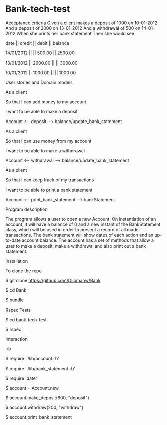 # Bank-tech-test

Acceptance criteria
Given a client makes a deposit of 1000 on 10-01-2012
And a deposit of 2000 on 13-01-2012
And a withdrawal of 500 on 14-01-2012
When she prints her bank statement
Then she would see

date || credit || debit || balance

14/01/2012 || || 500.00 || 2500.00

13/01/2012 || 2000.00 || || 3000.00

10/01/2012 || 1000.00 || || 1000.00

User stories and Domain models

As a client

So that I can add money to my account 

I want to be able to make a deposit

Account <-- deposit --> balance/update_bank_statement


As a client

So that I can use money from my account 

I want to be able to make a withdrawal

Account <-- withdrawal --> balance/update_bank_statement

As a client

So that I can keep track of my transactions

I want to be able to print a bank statement

Account <-- print_bank_statement --> bankStatement

Program description

The program allows a user to open a new Account. On instantiation of an account, it will have a balance of 0 and a new instant of the BankStatement class, which will be used in order to present a record of all made transactions. The bank statement will show dates of each action and an up-to-date account balance. The account has a set of methods that allow a user to make a deposit, make a withdrawal and also print out a bank statement.

Installation

To clone the repo

$ git clone https://github.com/Dlibmanw/Bank

$ cd Bank

$ bundle

Rspec Tests

$ cd bank-tech-test

$ rspec

Interaction

irb

$ require './lib/account.rb'

$ require './lib/bank_statement.rb'

$ require 'date'

$ account = Account.new

$ account.make_deposit(600, "deposit")

$ account.withdraw(200, "withdraw")

$ account.print_bank_statement
